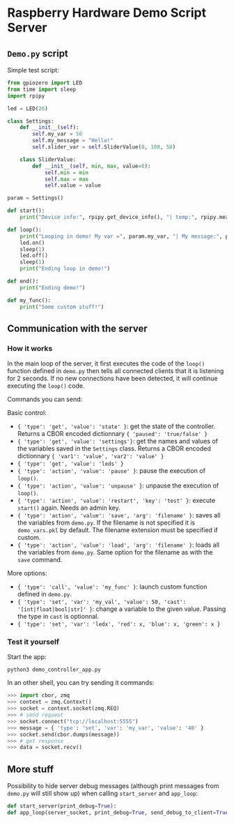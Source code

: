 # Raspberry Hardware Demo Script Server

## `Demo.py` script

Simple test script:

```python
from gpiozero import LED
from time import sleep
import rpipy

led = LED(26)

class Settings:
    def __init__(self):
        self.my_var = 50
        self.my_message = "Hello!"
        self.slider_var = self.SliderValue(0, 100, 50)

    class SliderValue:
        def __init__(self, min, max, value=0):
            self.min = min
            self.max = max
            self.value = value

param = Settings()

def start():
    print("Device info:", rpipy.get_device_info(), "| temp:", rpipy.measure_temp())

def loop():
    print("Looping in demo! My var =", param.my_var, "| My message:", param.my_message, "| My slider value:", param.slider_var.value)
    led.on()
    sleep(1)
    led.off()
    sleep(1)
    print("Ending loop in demo!")

def end():
    print("Ending demo!")

def my_func():
    print("Some custom stuff!")
```

## Communication with the server

### How it works

In the main loop of the server, it first executes the code of the `loop()` function defined in `demo.py` then tells all connected clients that it is listening for 2 seconds. If no new connections have been detected, it will continue executing the `loop()` code.

Commands you can send:

Basic control:

- `{ 'type': 'get', 'value': 'state' }`: get the state of the controller. Returns a CBOR encoded dictionnary `{ 'paused': 'true/false' }`
- `{ 'type': 'get', 'value': 'settings'}`: get the names and values of the variables saved in the `Settings` class. Returns a CBOR encoded dictionnary `{ 'var1': 'value', 'var2': 'value' }`
- `{ 'type': 'get', 'value': 'leds' }`
- `{ 'type': 'action', 'value': 'pause' }`: pause the execution of `loop()`.
- `{ 'type': 'action', 'value': 'unpause' }`: unpause the execution of `loop()`.
- `{ 'type': 'action', 'value': 'restart', 'key': 'test' }`: execute `start()` again. Needs an admin key.
- `{ 'type': 'action', 'value': 'save', 'arg': 'filename' }`: saves all the variables from `demo.py`. If the filename is not specified it is `demo_vars.pkl` by default. The filename extension must be specified if custom. 
- `{ 'type': 'action', 'value': 'load', 'arg': 'filename' }`: loads all the variables from `demo.py`. Same option for the filename as with the `save` command.

More options:

- `{ 'type': 'call', 'value': 'my_func' }`: launch custom function defined in `demo.py`.
- `{ 'type': 'set', 'var': 'my_val', 'value': 50, 'cast': '[int|float|bool|str]' }`: change a variable to the given value. Passing the type in `cast` is optionnal.
- `{ 'type': 'set', 'var': 'ledx', 'red': x, 'blue': x, 'green': x }`

### Test it yourself

Start the app:

`python3 demo_controller_app.py`

In an other shell, you can try sending it commands:

```python
>>> import cbor, zmq
>>> context = zmq.Context()
>>> socket = context.socket(zmq.REQ)
>>> # send request
>>> socket.connect("tcp://localhost:5555")
>>> message = { 'type': 'set', 'var': 'my_var', 'value': '40' }
>>> socket.send(cbor.dumps(message))
>>> # get response 
>>> data = socket.recv()
```

## More stuff

Possibility to hide server debug messages (although print messages from `demo.py` will still show up) when calling `start_server` and `app_loop`:

```python
def start_server(print_debug=True):
def app_loop(server_socket, print_debug=True, send_debug_to_client=True):
```
